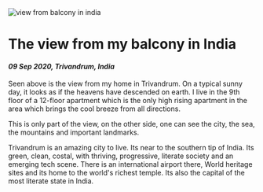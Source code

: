 <img class='img img--left img--grow' src='/posts/photos/trivandrum-view.jpg' alt='view from balcony in india' title='view from home' />

# The view from my balcony in India

#### *09 Sep 2020, Trivandrum, India*

Seen above is the view from my home in Trivandrum. On a typical sunny day, it looks as if the heavens have descended on earth. I live in the 9th floor of a 12-floor apartment which is the only high rising apartment in the area which brings the cool breeze from all directions.

This is only part of the view, on the other side, one can see the city, the sea, the mountains and important landmarks.

Trivandrum is an amazing city to live. Its near to the southern tip of India. Its green, clean, costal, with thriving, progressive, literate society and an emerging tech scene. There is an international airport there, World heritage sites and its home to the world's richest temple. Its also the capital of the most literate state in India.
